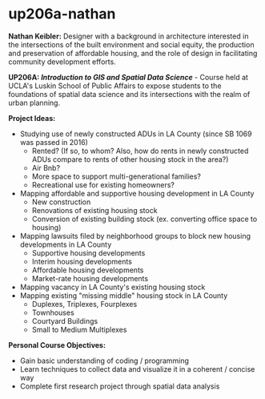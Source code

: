 # up206a-nathan
**Nathan Keibler:** Designer with a background in architecture interested in the intersections of the built environment and social equity, the production and preservation of affordable housing, and the role of design in facilitating community development efforts. 

**UP206A: *Introduction to GIS and Spatial Data Science*** - Course held at UCLA's Luskin School of Public Affairs to expose students to the foundations of spatial data science and its intersections with the realm of urban planning. 

**Project Ideas:** 
* Studying use of newly constructed ADUs in LA County (since SB 1069 was passed in 2016) 
  * Rented? (If so, to whom? Also, how do rents in newly constructed ADUs compare to rents of other housing stock in the area?) 
  * Air Bnb? 
  * More space to support multi-generational families? 
  * Recreational use for existing homeowners? 
* Mapping affordable and supportive housing development in LA County 
  * New construction 
  * Renovations of existing housing stock
  * Conversion of existing building stock (ex. converting office space to housing)
* Mapping lawsuits filed by neighborhood groups to block new housing developments in LA County
  * Supportive housing developments
  * Interim housing developments
  * Affordable housing developments
  * Market-rate housing developments
* Mapping vacancy in LA County's existing housing stock
* Mapping existing "missing middle" housing stock in LA County
  * Duplexes, Triplexes, Fourplexes
  * Townhouses
  * Courtyard Buildings
  * Small to Medium Multiplexes 

**Personal Course Objectives:** 
* Gain basic understanding of coding / programming 
* Learn techniques to collect data and visualize it in a coherent / concise way
* Complete first research project through spatial data analysis
